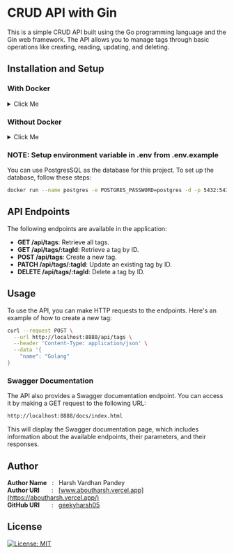 # CRUD API with Gin

This is a simple CRUD API built using the Go programming language and the Gin web framework. The API allows you to manage tags through basic operations like creating, reading, updating, and deleting.

## Installation and Setup

### With Docker

<details>
<summary>
Click Me
</summary>

1. Clone the repository
2. Use docker-compose to run the server

```bash
git clone git@github.com:geekyharsh05/gin-rest-api.git
cd gin-rest-api
docker-compose up -d
```

</details>

### Without Docker

<details>
<summary>
Click Me
</summary>

1. Clone the repository
2. Install the dependencies
3. Run the server

```bash
git clone git@github.com:geekyharsh05/gin-rest-api.git
cd cd gin-rest-api
go mod tidy
go run main.go
```

</details>

### NOTE: Setup environment variable in .env from .env.example

You can use PostgresSQL as the database for this project. To set up the database, follow these steps:

```bash
docker run --name postgres -e POSTGRES_PASSWORD=postgres -d -p 5432:5432 postgres:alpine
```

## API Endpoints

The following endpoints are available in the application:

- **GET /api/tags**: Retrieve all tags.
- **GET /api/tags/:tagId**: Retrieve a tag by ID.
- **POST /api/tags**: Create a new tag.
- **PATCH /api/tags/:tagId**: Update an existing tag by ID.
- **DELETE /api/tags/:tagId**: Delete a tag by ID.

## Usage

To use the API, you can make HTTP requests to the endpoints. Here's an example of how to create a new tag:

```bash
curl --request POST \
  --url http://localhost:8888/api/tags \
  --header 'Content-Type: application/json' \
  --data '{
    "name": "Golang"
}
```

### Swagger Documentation

The API also provides a Swagger documentation endpoint. You can access it by making a GET request to the following URL:

```bash
http://localhost:8888/docs/index.html
```

This will display the Swagger documentation page, which includes information about the available endpoints, their parameters, and their responses.

## Author

**Author Name** &nbsp; : &nbsp; Harsh Vardhan Pandey <br>
**Author URI** &nbsp; &nbsp; &nbsp; : &nbsp; [www.aboutharsh.vercel.app](https://aboutharsh.vercel.app/) <br>
**GitHub URI** &nbsp; &nbsp; &nbsp; : &nbsp; [geekyharsh05](https://github.com/geekyharsh05)

## License

[![License: MIT](https://img.shields.io/badge/License-MIT-red.svg)](https://opensource.org/licenses/MIT)
